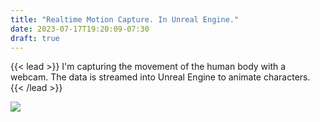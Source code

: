 ```yaml
---
title: "Realtime Motion Capture. In Unreal Engine."
date: 2023-07-17T19:20:09-07:30
draft: true
---
```


{{< lead >}}
I'm capturing the movement of the human body with a webcam. The data is streamed into Unreal Engine to animate characters.
{{< /lead >}}

<img src="featured.gif" class="grid-w99" />
